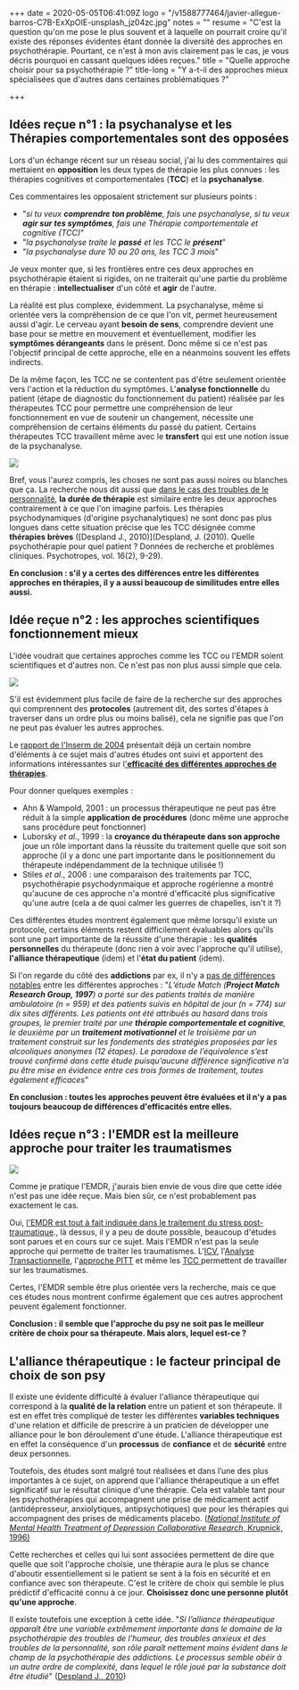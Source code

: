 +++
date = 2020-05-05T06:41:09Z
logo = "/v1588777464/javier-allegue-barros-C7B-ExXpOIE-unsplash_jz04zc.jpg"
notes = ""
resume = "C'est la question qu'on me pose le plus souvent et à laquelle on pourrait croire qu'il existe des réponses évidentes étant donnée la diversité des approches en psychothérapie. Pourtant, ce n'est à mon avis clairement pas le cas, je vous décris pourquoi en cassant quelques idées reçues."
title = "Quelle approche choisir pour sa psychothérapie ?"
title-long = "Y a-t-il des approches mieux spécialisées que d'autres dans certaines problématiques ?"

+++
## Idées reçue n°1 : la psychanalyse et les Thérapies comportementales sont des opposées

Lors d'un échange récent sur un réseau social, j'ai lu des commentaires qui mettaient en **opposition** les deux types de thérapie les plus connues : les thérapies cognitives et comportementales (**TCC**) et la **psychanalyse**. 

Ces commentaires les opposaient strictement sur plusieurs points : 

* "_si tu veux **comprendre ton problème**, fais une psychanalyse, si tu veux **agir sur tes symptômes**, fais une Thérapie comportementale et cognitive (TCC)_" 
* "_la psychanalyse traite le **passé** et les TCC le **présent**_"
* "_la psychanalyse dure 10 ou 20 ans, les TCC 3 mois_"

Je veux monter que, si les frontières entre ces deux approches en psychothérapie étaient si rigides, on ne traiterait qu'une partie du problème en thérapie : **intellectualiser** d'un côté et **agir** de l'autre. 

La réalité est plus complexe, évidemment. La psychanalyse, même si orientée vers la compréhension de ce que l'on vit, permet heureusement aussi d'agir. Le cerveau ayant **besoin de sens**, comprendre devient une base pour se mettre en mouvement et éventuellement, modifier les **symptômes dérangeants** dans le présent. Donc même si ce n'est pas l'objectif principal de cette approche, elle en a néanmoins souvent les effets indirects.

De la même façon, les TCC ne se contentent pas d'être seulement orientée vers l'action et la réduction du symptômes. L'**analyse fonctionnelle** du patient (étape de diagnostic du fonctionnement du patient) réalisée par les thérapeutes TCC pour permettre une compréhension de leur fonctionnement en vue de soutenir un changement, nécessite une compréhension de certains éléments du passé du patient. Certains thérapeutes TCC travaillent même avec le **transfert** qui est une notion issue de la psychanalyse.

![](https://res.cloudinary.com/catherinetardella/v1588665411/raquel-martinez-SQM0sS0htzw-unsplash_uze0of.jpg)

Bref, vous l'aurez compris, les choses ne sont pas aussi noires ou blanches que ça. La recherche nous dit aussi que [dans le cas des troubles de le personnalité](https://www.cairn.info/revue-psychotropes-2010-2-page-9.htm), **la durée de thérapie** est similaire entre les deux approches contrairement à ce que l'on imagine parfois. Les thérapies psychodynamiques (d'origine psychanalytiques) ne sont donc pas plus longues dans cette situation précise que les TCC désignée comme **thérapies brèves** ([Despland J., 2010)](Despland, J. (2010). Quelle psychothérapie pour quel patient ? Données de recherche et problèmes cliniques. Psychotropes, vol. 16(2), 9-29).

**En conclusion : s'il y a certes des différences entre les différentes approches en thérapies, il y a aussi beaucoup de similitudes entre elles aussi.** 

## Idée reçue n°2 : les approches scientifiques fonctionnement mieux

L'idée voudrait que certaines approches comme les TCC ou l'EMDR soient scientifiques et d'autres non. Ce n'est pas non plus aussi simple que cela.

![](https://res.cloudinary.com/catherinetardella/v1588666595/michael-longmire-L9EV3OogLh0-unsplash_sakuwf.jpg)

S'il est évidemment plus facile de faire de la recherche sur des approches qui comprennent des **protocoles** (autrement dit, des sortes d'étapes à traverser dans un ordre plus ou moins balisé), cela ne signifie pas que l'on ne peut pas évaluer les autres approches.

Le [rapport de l'Inserm de 2004](http://www.ipubli.inserm.fr/bitstream/handle/10608/146/expcol_2004_psychotherapie.pdf?sequence=1) présentait déjà un certain nombre d'éléments à ce sujet mais d'autres études ont suivi et apportent des informations intéressantes sur l['**efficacité des différentes approches de thérapies**](https://www.researchgate.net/publication/20472319_National_Institute_of_Mental_Health_Treatment_of_Depression_Collaborative_Research_Program_General_effectiveness_of_treatments).

Pour donner quelques exemples :

* Ahn & Wampold, 2001 : un processus thérapeutique ne peut pas être réduit à la simple **application de procédures** (donc même une approche sans procédure peut fonctionner)
* Luborsky _et al._, 1999 : la **croyance du thérapeute dans son approche** joue un rôle important dans la réussite du traitement quelle que soit son approche (il y a donc une part importante dans le positionnement du thérapeute indépendamment de la technique utilisée !)
* Stiles _et al_., 2006 : une comparaison des traitements par TCC, psychothérapie psychodynmaique et approche rogérienne a montré qu'aucune de ces approche n'a montré d'efficacité plus significative qu'une autre (cela a de quoi calmer les guerres de chapelles, isn't it ?)

Ces différentes études montrent également que même lorsqu'il existe un protocole, certains éléments restent difficilement évaluables alors qu'ils sont une part importante de la réussite d'une thérapie : les **qualités personnelles** du thérapeute (donc rien à voir avec l'approche qu'il utilise), **l'alliance thérapeutique** (idem) et l'**état du patient** (idem).

Si l'on regarde du côté des **addictions** par ex, il n'y a [pas de différences notables](https://www.cairn.info/revue-psychotropes-2010-2-page-9.htm)  entre les différentes approches : "_L’étude Match (**Project Match Research Group, 1997**) a porté sur des patients traités de manière ambulatoire (n = 959) et des patients suivis en hôpital de jour (n = 774) sur dix sites différents. Les patients ont été attribués au hasard dans trois groupes, le premier traité par une **thérapie comportementale et cognitive**, le deuxième par un **traitement motivationnel** et le troisième par un traitement construit sur les fondements des stratégies proposées par les alcooliques anonymes (12 étapes). Le paradoxe de l’équivalence s’est trouvé confirmé dans cette étude puisqu’aucune différence significative n’a pu être mise en évidence entre ces trois formes de traitement, toutes également efficaces_" 

**En conclusion : toutes les approches peuvent être évaluées et il n'y a pas toujours beaucoup de différences d'efficacités entre elles.**

## Idées reçue n°3 : l'EMDR est la meilleure approche pour traiter les traumatismes

![](https://res.cloudinary.com/catherinetardella/v1588775433/taha-ajmi-dCAKIpxs3eE-unsplash_n9zuoj.jpg)

Comme je pratique l'EMDR, j'aurais bien envie de vous dire que cette idée n'est pas une idée reçue. Mais bien sûr, ce n'est probablement pas exactement le cas.

Oui, [l'EMDR est tout à fait indiquée dans le traitement du stress post-traumatique](https://www.instagram.com/p/B_Ucd6UBBLX/)., là dessus, il y a peu de doute possible, beaucoup d'études sont parues et en cours sur ce sujet. Mais l'EMDR n'est pas la seule approche qui permette de traiter les traumatismes. L'[ICV](https://www.lexpress.fr/styles/psycho/therapie-breve-l-icv-permet-de-comprendre-comment-le-passe-affecte-le-present_1897506.html), l'[Analyse Transactionnelle](https://www.cairn.info/revue-actualites-en-analyse-transactionnelle-2008-3-page-1.htm), l'[approche PITT](http://www.irpt.ch/fr/formations--agenda.html?event=359) et même les [TCC ](http://www.psychologues-tcc-paris.com/le-syndrome-de-stress-post-traumatique/)permettent de travailler sur les traumatismes. 

Certes, l'EMDR semble être plus orientée vers la recherche, mais ce que ces études nous montrent confirme également que ces autres approchent peuvent également fonctionner.

**Conclusion : il semble que l'approche du psy ne soit pas le meilleur critère de choix pour sa thérapeute. Mais alors, lequel est-ce ?**

## L'alliance thérapeutique : le facteur principal de choix de son psy

Il existe une évidente difficulté à évaluer l'alliance thérapeutique qui correspond à la **qualité de la relation** entre un patient et son thérapeute. Il est en effet très compliqué de tester les différentes **variables techniques** d'une relation et difficile de prescrire à un praticien de développer une alliance pour le bon déroulement d'une étude. L'alliance thérapeutique est en effet la conséquence d'un **processus** de **confiance** et de **sécurité** entre deux personnes. 

Toutefois, des études sont malgré tout réalisées et dans l’une des plus importantes à ce sujet, on apprend que l'alliance thérapeutique a un effet significatif sur le résultat clinique d'une thérapie. Cela est valable tant pour les psychothérapies qui accompagnent une prise de médicament actif (antidépresseur, anxiolytiques, antipsychotiques) que pour les thérapies qui accompagnent des prises de médicaments placebo. ([_National Institute of Mental Health Treatment of Depression Collaborative Research_, Krupnick, 1996)](https://www.researchgate.net/publication/14503250_The_Role_of_the_Therapeutic_Alliance_in_Psychotherapy_and_Pharmacotherapy_Outcome_Findings_in_the_National_Institute_of_Mental_Health_Treatment_of_Depression_Collaborative_Research_Program)

Cette recherches et celles qui lui sont associées permettent de dire que quelle que soit l'approche choisie, une thérapie aura le plus se chance d'aboutir essentiellement si le patient se sent à la fois en sécurité et en confiance avec son thérapeute. C'est le critère de choix qui semble le plus prédictif d'efficacité connu à ce jour. **Choisissez donc une personne plutôt qu'une approche**.

Il existe toutefois une exception à cette idée. "_Si l’alliance thérapeutique apparaît être une variable extrêmement importante dans le domaine de la psychothérapie des troubles de l’humeur, des troubles anxieux et des troubles de la personnalité, son rôle paraît nettement moins évident dans le champ de la psychothérapie des addictions. Le processus semble obéir à un autre ordre de complexité, dans lequel le rôle joué par la substance doit être étudié_" ([Despland J., 2010](https://www.cairn.info/revue-psychotropes-2010-2-page-9.htm))